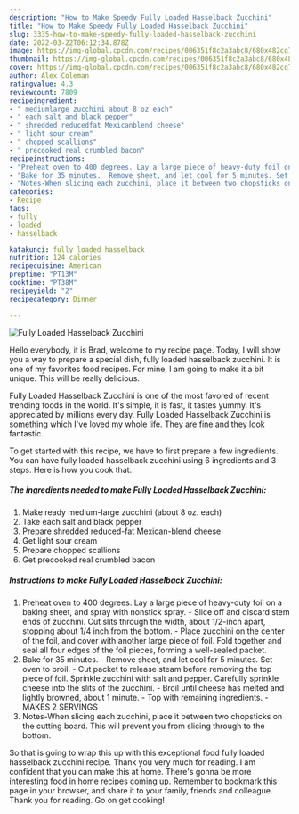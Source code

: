 ```yaml
---
description: "How to Make Speedy Fully Loaded Hasselback Zucchini"
title: "How to Make Speedy Fully Loaded Hasselback Zucchini"
slug: 3335-how-to-make-speedy-fully-loaded-hasselback-zucchini
date: 2022-03-22T06:12:34.878Z
image: https://img-global.cpcdn.com/recipes/006351f8c2a3abc8/680x482cq70/fully-loaded-hasselback-zucchini-recipe-main-photo.jpg
thumbnail: https://img-global.cpcdn.com/recipes/006351f8c2a3abc8/680x482cq70/fully-loaded-hasselback-zucchini-recipe-main-photo.jpg
cover: https://img-global.cpcdn.com/recipes/006351f8c2a3abc8/680x482cq70/fully-loaded-hasselback-zucchini-recipe-main-photo.jpg
author: Alex Coleman
ratingvalue: 4.3
reviewcount: 7809
recipeingredient:
- " mediumlarge zucchini about 8 oz each"
- " each salt and black pepper"
- " shredded reducedfat Mexicanblend cheese"
- " light sour cream"
- " chopped scallions"
- " precooked real crumbled bacon"
recipeinstructions:
- "Preheat oven to 400 degrees. Lay a large piece of heavy-duty foil on a baking sheet, and spray with nonstick spray. Slice off and discard stem ends of zucchini. Cut slits through the width, about 1/2-inch apart, stopping about 1/4 inch from the bottom.  Place zucchini on the center of the foil, and cover with another large piece of foil. Fold together and seal all four edges of the foil pieces, forming a well-sealed packet."
- "Bake for 35 minutes.  Remove sheet, and let cool for 5 minutes. Set oven to broil. Cut packet to release steam before removing the top piece of foil. Sprinkle zucchini with salt and pepper. Carefully sprinkle cheese into the slits of the zucchini.  Broil until cheese has melted and lightly browned, about 1 minute.  Top with remaining ingredients. MAKES 2 SERVINGS"
- "Notes-When slicing each zucchini, place it between two chopsticks on the cutting board. This will prevent you from slicing through to the bottom."
categories:
- Recipe
tags:
- fully
- loaded
- hasselback

katakunci: fully loaded hasselback 
nutrition: 124 calories
recipecuisine: American
preptime: "PT13M"
cooktime: "PT38M"
recipeyield: "2"
recipecategory: Dinner

---
```



![Fully Loaded Hasselback Zucchini](https://img-global.cpcdn.com/recipes/006351f8c2a3abc8/680x482cq70/fully-loaded-hasselback-zucchini-recipe-main-photo.jpg)

Hello everybody, it is Brad, welcome to my recipe page. Today, I will show you a way to prepare a special dish, fully loaded hasselback zucchini. It is one of my favorites food recipes. For mine, I am going to make it a bit unique. This will be really delicious.



Fully Loaded Hasselback Zucchini is one of the most favored of recent trending foods in the world. It's simple, it is fast, it tastes yummy. It's appreciated by millions every day. Fully Loaded Hasselback Zucchini is something which I've loved my whole life. They are fine and they look fantastic.


To get started with this recipe, we have to first prepare a few ingredients. You can have fully loaded hasselback zucchini using 6 ingredients and 3 steps. Here is how you cook that.

<!--inarticleads1-->

##### The ingredients needed to make Fully Loaded Hasselback Zucchini:

1. Make ready  medium-large zucchini (about 8 oz. each)
1. Take  each salt and black pepper
1. Prepare  shredded reduced-fat Mexican-blend cheese
1. Get  light sour cream
1. Prepare  chopped scallions
1. Get  precooked real crumbled bacon




<!--inarticleads2-->

##### Instructions to make Fully Loaded Hasselback Zucchini:

1. Preheat oven to 400 degrees. Lay a large piece of heavy-duty foil on a baking sheet, and spray with nonstick spray. - Slice off and discard stem ends of zucchini. Cut slits through the width, about 1/2-inch apart, stopping about 1/4 inch from the bottom.  - Place zucchini on the center of the foil, and cover with another large piece of foil. Fold together and seal all four edges of the foil pieces, forming a well-sealed packet.
1. Bake for 35 minutes.  - Remove sheet, and let cool for 5 minutes. Set oven to broil. - Cut packet to release steam before removing the top piece of foil. Sprinkle zucchini with salt and pepper. Carefully sprinkle cheese into the slits of the zucchini.  - Broil until cheese has melted and lightly browned, about 1 minute.  - Top with remaining ingredients. - MAKES 2 SERVINGS
1. Notes-When slicing each zucchini, place it between two chopsticks on the cutting board. This will prevent you from slicing through to the bottom.




So that is going to wrap this up with this exceptional food fully loaded hasselback zucchini recipe. Thank you very much for reading. I am confident that you can make this at home. There's gonna be more interesting food in home recipes coming up. Remember to bookmark this page in your browser, and share it to your family, friends and colleague. Thank you for reading. Go on get cooking!

